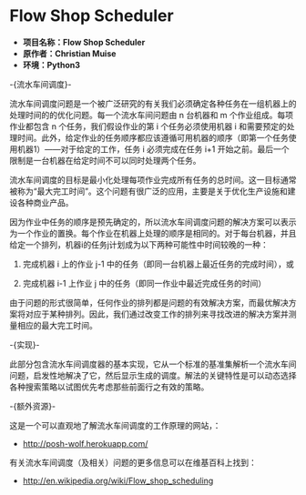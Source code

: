 # Flow Shop Scheduler

- **项目名称：Flow Shop Scheduler**
- **原作者：Christian Muise**
- **环境：Python3**

-{流水车间调度}-

流水车间调度问题是一个被广泛研究的有关我们必须确定各种任务在一组机器上的处理时间的的优化问题。每一个流水车间问题由 n 台机器和 m 个作业组成。每项作业都包含 n 个任务，我们假设作业的第 i 个任务必须使用机器 i 和需要预定的处理时间。此外，给定作业的任务顺序都应该遵循可用机器的顺序（即第一个任务使用机器1）——对于给定的工作，任务 i 必须完成在任务 i+1 开始之前。最后一个限制是一台机器在给定时间不可以同时处理两个任务。

流水车间调度的目标是最小化处理每项作业完成所有任务的总时间。这一目标通常被称为“最大完工时间”。这个问题有很广泛的应用，主要是关于优化生产设施和建设各种商业产品。

因为作业中任务的顺序是预先确定的，所以流水车间调度问题的解决方案可以表示为一个作业的置换。每个作业在机器上处理的顺序是相同的。对于每台机器，并且给定一个排列，机器i的任务j计划成为以下两种可能性中时间较晚的一种：

1. 完成机器 i 上的作业 j-1 中的任务（即同一台机器上最近任务的完成时间），或

2. 完成机器 i-1 上作业 j 中的任务（即同一作业中最近完成任务的时间）

由于问题的形式很简单，任何作业的排列都是问题的有效解决方案，而最优解决方案将对应于某种排列。因此，我们通过改变工作的排列来寻找改进的解决方案并测量相应的最大完工时间。

-{实现}-

此部分包含流水车间调度器的基本实现，它从一个标准的基准集解析一个流水车间问题，启发性地解决了它，然后显示生成的调度。解法的关键特性是可以动态选择各种搜索策略以试图优先考虑那些前面行之有效的策略。

-{额外资源}-

这是一个可以直观地了解流水车间调度的工作原理的网站，：

* http://posh-wolf.herokuapp.com/

有关流水车间调度（及相关）问题的更多信息可以在维基百科上找到：

* http://en.wikipedia.org/wiki/Flow_shop_scheduling